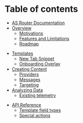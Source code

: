 # Table of contents

* [AS Router Documentation](README.md)
* [Overview](introduction/introduction.md)
  * [Motivations](introduction/motivations.md)
  * [Features and Limitations](introduction/features-limitations.md)
  * [Roadmap](introduction/roadmap.md)
<!-- * [Guides](guides/guides.md) -->
  <!-- * [Adding a new message to Firefox](guides/content-creators.md) -->
  <!-- * [Running an experiment](guides/experiments.md) -->
  <!-- * [Requesting changes to templates](guides/request-changes.md) -->
  <!-- * [Requesting new targeting](guides/request-targeting.md) -->
  <!-- * [Building an integration](guides/integrations.md) -->
* [Templates](templates/templates.md)
  * [New Tab Snippet](templates/snippets.md)
  * [Onboarding Overlay](templates/onboarding.md)
  <!-- * [Doorhanger](templates/doorhanger.md) -->
* [Creating Content](basics/basics.md)
  * [Providers](basics/providers.md)
  * [Messages](basics/messages.md)
  * [Targeting](basics/targeting.md)
* [Analyzing Data](data/data.md)
  * [Existing telemetry](data/telemetry.md)
  <!-- * [Additional requirements](data/additional-requirements.md) -->
  <!-- * [Running experiments](data/experiments.md) -->
<!-- * [Requesting Features](requests/requests.md) -->
  <!-- * [New Providers](basics/creating-a-provider.md) -->
  <!-- * [Targeting](requests/targeting.md) -->
  <!-- * [Special behaviours](requests/special-behaviours.md) -->
  <!-- * [Telemetry](requests/telemetry.md) -->
  <!-- * [Templates](requests/templates.md) -->
* [API Reference](api/api.md)
  * [Template field types](api/template-fields.md)
  * [Special actions](api/special-actions.md)
